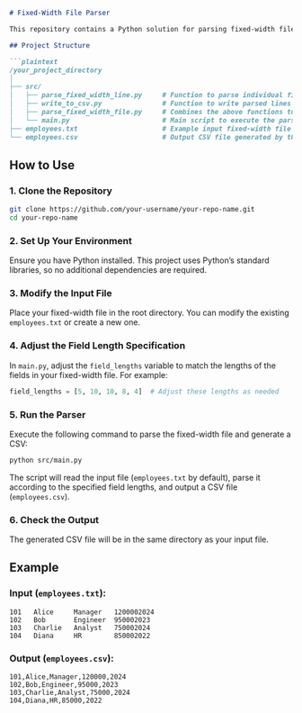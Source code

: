 
```markdown
# Fixed-Width File Parser

This repository contains a Python solution for parsing fixed-width files and converting them into a delimited format like CSV. The parser does not rely on external libraries like `pandas` and is implemented using Python's standard libraries.

## Project Structure

```plaintext
/your_project_directory
│
├── src/
│   ├── parse_fixed_width_line.py     # Function to parse individual fixed-width lines
│   ├── write_to_csv.py               # Function to write parsed lines to a CSV file
│   ├── parse_fixed_width_file.py     # Combines the above functions to process an entire file
│   └── main.py                       # Main script to execute the parsing process
├── employees.txt                     # Example input fixed-width file
└── employees.csv                     # Output CSV file generated by the script (after running the main script)
```

## How to Use

### 1. Clone the Repository

```bash
git clone https://github.com/your-username/your-repo-name.git
cd your-repo-name
```

### 2. Set Up Your Environment

Ensure you have Python installed. This project uses Python’s standard libraries, so no additional dependencies are required.

### 3. Modify the Input File

Place your fixed-width file in the root directory. You can modify the existing `employees.txt` or create a new one.

### 4. Adjust the Field Length Specification

In `main.py`, adjust the `field_lengths` variable to match the lengths of the fields in your fixed-width file. For example:

```python
field_lengths = [5, 10, 10, 8, 4]  # Adjust these lengths as needed
```

### 5. Run the Parser

Execute the following command to parse the fixed-width file and generate a CSV:

```bash
python src/main.py
```

The script will read the input file (`employees.txt` by default), parse it according to the specified field lengths, and output a CSV file (`employees.csv`).

### 6. Check the Output

The generated CSV file will be in the same directory as your input file.

## Example

### Input (`employees.txt`):

```plaintext
101   Alice     Manager   1200002024
102   Bob       Engineer  950002023
103   Charlie   Analyst   750002024
104   Diana     HR        850002022
```

### Output (`employees.csv`):

```plaintext
101,Alice,Manager,120000,2024
102,Bob,Engineer,95000,2023
103,Charlie,Analyst,75000,2024
104,Diana,HR,85000,2022
```
